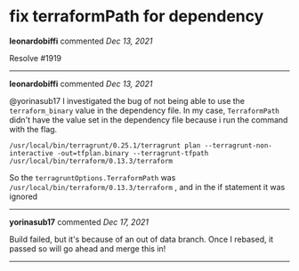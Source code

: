 # fix terraformPath for dependency

**leonardobiffi** commented *Dec 13, 2021*

Resolve #1919 
<br />
***


**leonardobiffi** commented *Dec 13, 2021*

@yorinasub17 
I investigated the bug of not being able to use the `terraform_binary` value in the dependency file.
In my case, `TerraformPath` didn't have the value set in the dependency file because i run the command with the flag.

```
/usr/local/bin/terragrunt/0.25.1/terragrunt plan --terragrunt-non-interactive -out=tfplan.binary --terragrunt-tfpath /usr/local/bin/terraform/0.13.3/terraform
```

So the `terragruntOptions.TerraformPath` was `/usr/local/bin/terraform/0.13.3/terraform` , and in the if statement it was ignored
***

**yorinasub17** commented *Dec 17, 2021*

Build failed, but it's because of an out of data branch. Once I rebased, it passed so will go ahead and merge this in!
***

